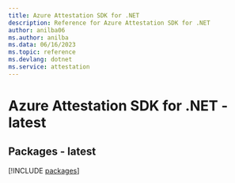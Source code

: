 ```yaml
---
title: Azure Attestation SDK for .NET
description: Reference for Azure Attestation SDK for .NET
author: anilba06
ms.author: anilba
ms.data: 06/16/2023
ms.topic: reference
ms.devlang: dotnet
ms.service: attestation
---
```

# Azure Attestation SDK for .NET - latest
## Packages - latest
[!INCLUDE [packages](attestation-index.md)]